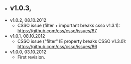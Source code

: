 * v1.0.3,
    - 
* v1.0.2, 08.10.2012
    - CSSO issue (filter + important breaks csso v1.3.1): https://github.com/css/csso/issues/87 
* v1.0.1, 08.10.2012
    - CSSO issue ("filter" IE property breaks CSSO v1.3.0): https://github.com/css/csso/issues/86
* v1.0.0, 03.10.2012
    - First revision.

